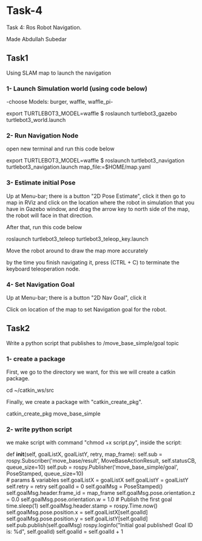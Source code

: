 # Task-4
Task 4: Ros Robot Navigation.

Made Abdullah Subedar

## Task1
Using SLAM map to launch the navigation

### 1- Launch Simulation world (using code below)

-choose Models: burger, waffle, waffle_pi-

export TURTLEBOT3_MODEL=waffle
$ roslaunch turtlebot3_gazebo turtlebot3_world.launch


### 2- Run Navigation Node

open new terminal and run this code below

export TURTLEBOT3_MODEL=waffle
$ roslaunch turtlebot3_navigation turtlebot3_navigation.launch map_file:=$HOME/map.yaml


### 3- Estimate initial Pose

Up at Menu-bar; there is a button "2D Pose Estimate", click it
then go to map in RViz and click on the location where the robot in simulation that you have in Gazebo window,
and drag the arrow key to north side of the map, the robot will face in that direction.

After that, run this code below

roslaunch turtlebot3_teleop turtlebot3_teleop_key.launch

Move the robot around to draw the map more accurately

by the time you finish navigating it, press (CTRL + C) to terminate the keyboard teleoperation node.


### 4- Set Navigation Goal

Up at Menu-bar; there is a button "2D Nav Goal", click it

Click on location of the map to set Navigation goal for the robot.


## Task2
Write a python script that publishes to /move_base_simple/goal topic

### 1- create a package
First, we go to the directory we want, for this we will create a catkin package.

cd ~/catkin_ws/src


Finally, we create a package with "catkin_create_pkg".

catkin_create_pkg move_base_simple


### 2- write python script
we make script with command "chmod +x script.py", inside the script:

def __init__(self, goalListX, goalListY, retry, map_frame):
        self.sub = rospy.Subscriber('move_base/result', MoveBaseActionResult, self.statusCB, queue_size=10)
        self.pub = rospy.Publisher('move_base_simple/goal', PoseStamped, queue_size=10)   
        # params & variables
        self.goalListX = goalListX
        self.goalListY = goalListY
        self.retry = retry
        self.goalId = 0
        self.goalMsg = PoseStamped()
        self.goalMsg.header.frame_id = map_frame
        self.goalMsg.pose.orientation.z = 0.0
        self.goalMsg.pose.orientation.w = 1.0
        # Publish the first goal
        time.sleep(1)
        self.goalMsg.header.stamp = rospy.Time.now()
        self.goalMsg.pose.position.x = self.goalListX[self.goalId]
        self.goalMsg.pose.position.y = self.goalListY[self.goalId]
        self.pub.publish(self.goalMsg) 
        rospy.loginfo("Initial goal published! Goal ID is: %d", self.goalId) 
        self.goalId = self.goalId + 1 
